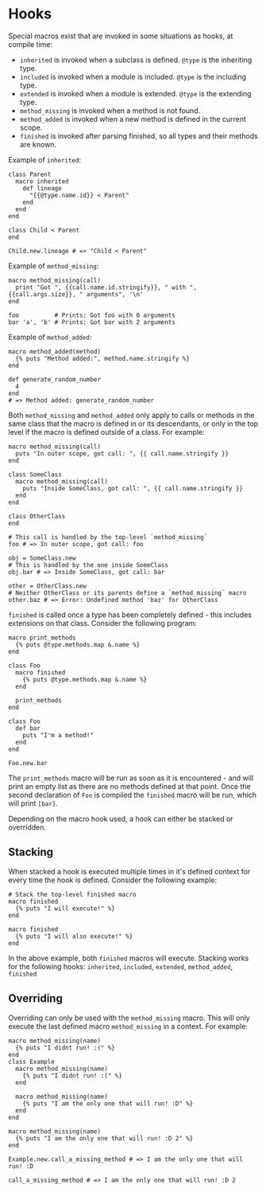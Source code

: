 # Hooks

Special macros exist that are invoked in some situations as hooks, at compile time:

* `inherited` is invoked when a subclass is defined. `@type` is the inheriting type.
* `included` is invoked when a module is included. `@type` is the including type.
* `extended` is invoked when a module is extended. `@type` is the extending type.
* `method_missing` is invoked when a method is not found.
* `method_added` is invoked when a new method is defined in the current scope.
* `finished` is invoked after parsing finished, so all types and their methods are known.

Example of `inherited`:

```crystal
class Parent
  macro inherited
    def lineage
      "{{@type.name.id}} < Parent"
    end
  end
end

class Child < Parent
end

Child.new.lineage # => "Child < Parent"
```

Example of `method_missing`:

```crystal
macro method_missing(call)
  print "Got ", {{call.name.id.stringify}}, " with ", {{call.args.size}}, " arguments", '\n'
end

foo          # Prints: Got foo with 0 arguments
bar 'a', 'b' # Prints: Got bar with 2 arguments
```

Example of `method_added`:

```crystal
macro method_added(method)
  {% puts "Method added:", method.name.stringify %}
end

def generate_random_number
  4
end
# => Method added: generate_random_number
```

Both `method_missing` and `method_added` only apply to calls or methods in the same class that the macro is defined in or its descendants, or only in the top level if the macro is defined outside of a class. For example:

```crystal
macro method_missing(call)
  puts "In outer scope, got call: ", {{ call.name.stringify }}
end

class SomeClass
  macro method_missing(call)
    puts "Inside SomeClass, got call: ", {{ call.name.stringify }}
  end
end

class OtherClass
end

# This call is handled by the top-level `method_missing`
foo # => In outer scope, got call: foo

obj = SomeClass.new
# This is handled by the one inside SomeClass
obj.bar # => Inside SomeClass, got call: bar

other = OtherClass.new
# Neither OtherClass or its parents define a `method_missing` macro
other.baz # => Error: Undefined method 'baz' for OtherClass
```

`finished` is called once a type has been completely defined - this includes extensions on that class. Consider the following program:

```crystal
macro print_methods
  {% puts @type.methods.map &.name %}
end

class Foo
  macro finished
    {% puts @type.methods.map &.name %}
  end

  print_methods
end

class Foo
  def bar
    puts "I'm a method!"
  end
end

Foo.new.bar
```

The `print_methods` macro will be run as soon as it is encountered - and will print an empty list as there are no methods defined at that point. Once the second declaration of `Foo` is compiled the `finished` macro will be run, which will print `[bar]`.

Depending on the macro hook used, a hook can either be stacked or overridden. 

## Stacking
When stacked a hook is executed multiple times in it's defined context for every time the hook is defined. Consider the following example:
```crystal
# Stack the top-level finished macro
macro finished
  {% puts "I will execute!" %}
end

macro finished
  {% puts "I will also execute!" %}
end
```
In the above example, both `finished` macros will execute. Stacking works for the following hooks: `inherited`, `included`, `extended`, `method_added`, `finished`

## Overriding
Overriding can only be used with the `method_missing` macro. This will only execute the last defined macro `method_missing` in a context. For example:
```crystal
macro method_missing(name)
  {% puts "I didnt run! :(" %}
end
class Example
  macro method_missing(name)
    {% puts "I didnt run! :(" %}
  end
  
  macro method_missing(name)
    {% puts "I am the only one that will run! :D" %}
  end
end

macro method_missing(name)
  {% puts "I am the only one that will run! :D 2" %}
end

Example.new.call_a_missing_method # => I am the only one that will run! :D

call_a_missing_method # => I am the only one that will run! :D 2
```

